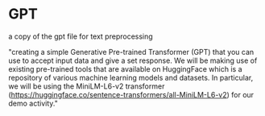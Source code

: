 # GPT
a copy of the gpt file for text preprocessing 

"creating a simple Generative Pre-trained Transformer (GPT) that you can use to accept input data and give a set response. We will be making use of existing pre-trained tools that are available on HuggingFace which is a repository of various machine learning models and datasets. In particular, we will be using the MiniLM-L6-v2 transformer (https://huggingface.co/sentence-transformers/all-MiniLM-L6-v2) for our demo activity."
